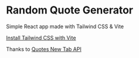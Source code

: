 # Random Quote Generator

Simple React app made with Tailwind CSS & Vite

[Install Tailwind CSS with Vite](https://tailwindcss.com/docs/guides/vite)

Thanks to [Quotes New Tab API](https://quotesnewtab.com/api/docs)

